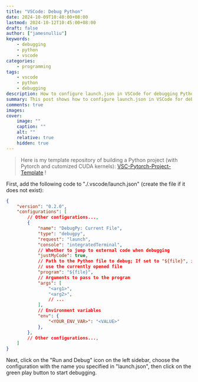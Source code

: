 ```yaml
---
title: "VSCode: Debug Python"
date: 2024-10-09T10:40:00+08:00
lastmod: 2024-10-12T10:45:00+08:00
draft: false
author: ["jamesnulliu"]
keywords: 
    - debugging
    - python
    - vscode
categories:
    - programming
tags:
    - vscode
    - python
    - debugging
description: How to configure launch.json in VSCode for debugging Python
summary: This post shows how to configure launch.json in VSCode for debugging Python.
comments: true
images: 
cover:
    image: ""
    caption: ""
    alt: ""
    relative: true
    hidden: true
---
```


> Here is my template repository of building a Python project (with Pytorch and cutomized CUDA kernels): [VSC-Pytorch-Project-Template](https://github.com/jamesnulliu/VSC-Python-Project-Template) !

First, add the following code to "./.vscode/launch.json" (create the file if it does not exist):

```json {linenos=true}
{
    "version": "0.2.0",
    "configurations": [
        // Other configurations...,
        {
            "name": "DebugPy: Current File",
            "type": "debugpy",
            "request": "launch",
            "console": "integratedTerminal",
            // Whether to jump to external code when debugging
            "justMyCode": true,
            // Path to the Python file to debug; If set to "${file}", it will 
            // use the currently opened file
            "program": "${file}",
            // Arguments to pass to the program
            "args": [
                "<arg1>",
                "<arg2>",
                // ...
            ],
            // Environment variables
            "env": {
                "<YOUR_ENV_VAR>": "<VALUE>"
            },
        },
        // Other configurations...,
    ]
}
```

Next, click on the "Run and Debug" icon on the left sidebar, choose the configuration with the name you specified in "launch.json", then click on the green play button to start debugging.